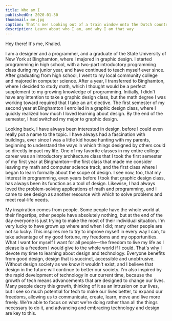 ```yaml
---
title: Who am I
publishedOn: 2020-01-30
thumbnail: me.jpg
caption: That's me! Looking out of a train window onto the Dutch countryside
description: Learn about who I am, and why I am that way
---
```


Hey there! It's me, Khaled.

I am a designer and a programmer, and a graduate of the State University of New York at Binghamton, where I majored in graphic design. I started programming in high school, with a two-part introductory programming class during my junior year, and have continued to teach myself ever since. After graduating from high school, I went to my local community college and majored in computer science. After a year, I transferred to Binghamton, where I decided to study math, which I thought would be a perfect supplement to my growing knowledge of programming. Initially, I didn't have any intention to take a graphic design class, but the math degree I was working toward required that I take an art elective. The first semester of my second year at Binghamton I enrolled in a graphic design class, where I quickly realized how much I loved learning about design. By the end of the semester, I had switched my major to graphic design.

Looking back, I have always been interested in design, before I could even really put a name to the topic. I have always had a fascination with buildings, ever since I was a little kid house hunting with my parents, beginning to understand the ways in which things designed by others could so directly impact my life. One of my favorite classes in my entire college career was an introductory architecture class that I took the first semester of my first year at Binghamton—the first class that made me consider leaving my math and computer science track, and the first class where I began to learn formally about the scope of design. I see now, too, that my interest in programming, even years before I took that graphic design class, has always been its function as a tool of design. Likewise, I had always loved the problem-solving applications of math and programming, and I came to see design as another resource with which to solve problems and meet real-life needs.

My inspiration comes from people. Some people have the whole world at their fingertips, other people have absolutely nothing, but at the end of the day everyone is just trying to make the most of their individual situation. I'm very lucky to have grown up where and when I did; many other people are not so lucky. This inspires me to try to improve myself in every way I can, to take advantage of my good fortune, my freedoms and my opportunities. What I want for myself I want for all people—the freedom to live my life as I please is a freedom I would give to the whole world if I could. That's why I devote my time to learning about design and technology. Everyone benefits from good design, design that is succinct, accessible and unobtrusive. Without design society as we know it wouldn't exist, and I believe that design in the future will continue to better our society. I'm also inspired by the rapid development of technology in our current time, because the growth of tech means advancements that are designed to change our lives. Many people decry this growth, thinking of it as an intrusion on our lives, but I see so much potential for tech to make our lives better, to expand our freedoms, allowing us to communicate, create, learn, move and live more freely. We're able to focus on what we're doing rather than all the things necessary to do it, and advancing and embracing technology and design are key to this.